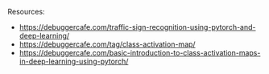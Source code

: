 Resources:

- https://debuggercafe.com/traffic-sign-recognition-using-pytorch-and-deep-learning/
- https://debuggercafe.com/tag/class-activation-map/
- https://debuggercafe.com/basic-introduction-to-class-activation-maps-in-deep-learning-using-pytorch/
